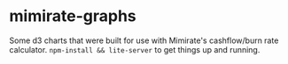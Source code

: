 # mimirate-graphs

Some d3 charts that were built for use with Mimirate's cashflow/burn rate calculator. `npm-install && lite-server` to get things up and running.
